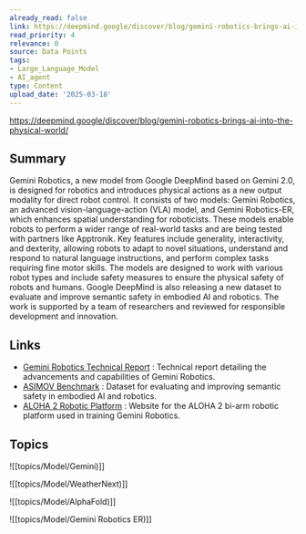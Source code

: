 ```yaml
---
already_read: false
link: https://deepmind.google/discover/blog/gemini-robotics-brings-ai-into-the-physical-world/
read_priority: 4
relevance: 0
source: Data Points
tags:
- Large_Language_Model
- AI_agent
type: Content
upload_date: '2025-03-18'
---
```


https://deepmind.google/discover/blog/gemini-robotics-brings-ai-into-the-physical-world/
## Summary

Gemini Robotics, a new model from Google DeepMind based on Gemini 2.0, is designed for robotics and introduces physical actions as a new output modality for direct robot control. It consists of two models: Gemini Robotics, an advanced vision-language-action (VLA) model, and Gemini Robotics-ER, which enhances spatial understanding for roboticists. These models enable robots to perform a wider range of real-world tasks and are being tested with partners like Apptronik. Key features include generality, interactivity, and dexterity, allowing robots to adapt to novel situations, understand and respond to natural language instructions, and perform complex tasks requiring fine motor skills. The models are designed to work with various robot types and include safety measures to ensure the physical safety of robots and humans. Google DeepMind is also releasing a new dataset to evaluate and improve semantic safety in embodied AI and robotics. The work is supported by a team of researchers and reviewed for responsible development and innovation.
## Links

- [Gemini Robotics Technical Report](https://arxiv.org/abs/2503.20020) : Technical report detailing the advancements and capabilities of Gemini Robotics.
- [ASIMOV Benchmark](https://asimov-benchmark.github.io/) : Dataset for evaluating and improving semantic safety in embodied AI and robotics.
- [ALOHA 2 Robotic Platform](https://aloha-2.github.io/) : Website for the ALOHA 2 bi-arm robotic platform used in training Gemini Robotics.

## Topics

![[topics/Model/Gemini)]]

![[topics/Model/WeatherNext)]]

![[topics/Model/AlphaFold)]]

![[topics/Model/Gemini Robotics ER)]]